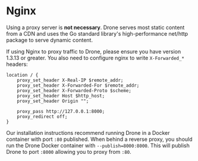 # Nginx

Using a proxy server is **not necessary**. Drone serves most static content from a CDN and uses the Go standard library's high-performance net/http package to serve dynamic content.

If using Nginx to proxy traffic to Drone, please ensure you have version 1.3.13 or greater. You also need to configure nginx to write `X-Forwarded_*` headers:

```
location / {
    proxy_set_header X-Real-IP $remote_addr;
    proxy_set_header X-Forwarded-For $remote_addr;
    proxy_set_header X-Forwarded-Proto $scheme;
    proxy_set_header Host $http_host;
    proxy_set_header Origin "";

    proxy_pass http://127.0.0.1:8000;
    proxy_redirect off;
}
```

Our installation instructions recommend running Drone in a Docker container with port `:80` published. When behind a reverse proxy, you should run the Drone Docker container with `--publish=8000:8000`. This will publish Drone to port `:8000` allowing you to proxy from `:80`.
